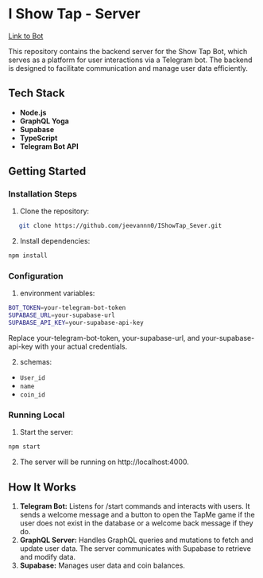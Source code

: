 # I Show Tap - Server
[Link to Bot](https://t.me/IShowTap_Bot)

This repository contains the backend server for the Show Tap Bot, which serves as a platform for user interactions via a Telegram bot. The backend is designed to facilitate communication and manage user data efficiently.


## Tech Stack

- **Node.js**
- **GraphQL Yoga**
- **Supabase**
- **TypeScript**
- **Telegram Bot API**

## Getting Started

### Installation Steps

1. Clone the repository:

```bash
   git clone https://github.com/jeevannn0/IShowTap_Sever.git
```

2. Install dependencies:

```bash
npm install
```

### Configuration

1. environment variables:

```bash
BOT_TOKEN=your-telegram-bot-token
SUPABASE_URL=your-supabase-url
SUPABASE_API_KEY=your-supabase-api-key
```

Replace your-telegram-bot-token, your-supabase-url, and your-supabase-api-key with your actual credentials.

2. schemas:

- `User_id`
- `name`
- `coin_id`

### Running Local

1. Start the server:

```bash
npm start
```

2. The server will be running on http://localhost:4000.

>

## How It Works

1. **Telegram Bot:** Listens for /start commands and interacts with users. It sends a welcome message and a button to open the TapMe game if the user does not exist in the database or a welcome back message if they do.
2. **GraphQL Server:** Handles GraphQL queries and mutations to fetch and update user data. The server communicates with Supabase to retrieve and modify data.
3. **Supabase:** Manages user data and coin balances.


